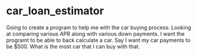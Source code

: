 # car_loan_estimator

Going to create a program to help me with the car buying process. Looking at comparing various APR along with various down payments. I want the programt to be able to back calculate a car. Say I want my car payments to be $500. What is the most car that I can buy with that.
